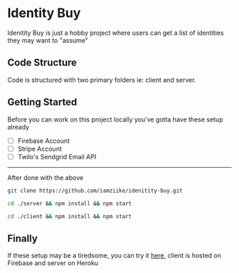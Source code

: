 # Identity Buy

Idenitity Buy is just a hobby project where users can get a list of identities they may want to "assume"

## Code Structure

Code is structured with two primary folders ie: client and server.

## Getting Started

Before you can work on this project locally you've gotta have these setup already

- [ ] Firebase Account
- [ ] Stripe Account
- [ ] Twilo's Sendgrid Email API

---

After done with the above

```bash
git clone https://github.com/iamziike/idenitity-buy.git

cd ./server && npm install && npm start

cd ./client && npm install && npm start
```

## Finally

If these setup may be a tiredsome, you can try it [here](https://pages.github.com/), client is hosted on Firebase and server on Heroku
